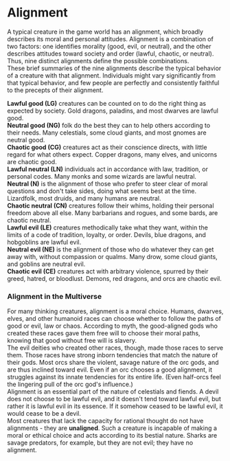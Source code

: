 # Alignment 
A typical creature in the game world has an alignment, which broadly describes its moral and personal attitudes. Alignment is a combination of two factors: one identifies morality (good, evil, or neutral), and the other describes attitudes toward society and order (lawful, chaotic, or neutral). Thus, nine distinct alignments define the possible combinations.    
These brief summaries of the nine alignments describe the typical behavior of a creature with that alignment. Individuals might vary significantly from that typical behavior, and few people are perfectly and consistently faithful to the precepts of their alignment. 

**Lawful good (LG)** creatures can be counted on to do the right thing as expected by society. Gold dragons, paladins, and most dwarves are lawful good.    
**Neutral good (NG)** folk do the best they can to help others according to their needs. Many celestials, some cloud giants, and most gnomes are neutral good.    
**Chaotic good (CG)** creatures act as their conscience directs, with little regard for what others expect. Copper dragons, many elves, and unicorns are chaotic good.   
**Lawful neutral (LN)** individuals act in accordance with law, tradition, or personal codes. Many monks and some wizards are lawful neutral.    
**Neutral (N)** is the alignment of those who prefer to steer clear of moral questions and don't take sides, doing what seems best at the time. Lizardfolk, most druids, and many humans are neutral.    
**Chaotic neutral (CN)** creatures follow their whims, holding their personal freedom above all else. Many barbarians and rogues, and some bards, are chaotic neutral.    
**Lawful evil (LE)** creatures methodically take what they want, within the limits of a code of tradition, loyalty, or order. Devils, blue dragons, and hobgoblins are lawful evil.    
**Neutral evil (NE)** is the alignment of those who do whatever they can get away with, without compassion or qualms. Many drow, some cloud giants, and goblins are neutral evil.    
**Chaotic evil (CE)** creatures act with arbitrary violence, spurred by their greed, hatred, or bloodlust. Demons, red dragons, and orcs are chaotic evil. 

### Alignment in the Multiverse 
For many thinking creatures, alignment is a moral choice. Humans, dwarves, elves, and other humanoid races can choose whether to follow the paths of good or evil, law or chaos. According to myth, the good-aligned gods who created these races gave them free will to choose their moral paths, knowing that good without free will is slavery.     
The evil deities who created other races, though, made those races to serve them. Those races have strong inborn tendencies that match the nature of their gods. Most orcs share the violent, savage nature of the orc gods, and are thus inclined toward evil. Even if an orc chooses a good alignment, it struggles against its innate tendencies for its entire life. (Even half-orcs feel the lingering pull of the orc god's influence.)    
Alignment is an essential part of the nature of celestials and fiends. A devil does not choose to be lawful evil, and it doesn't tend toward lawful evil, but rather it is lawful evil in its essence. If it somehow ceased to be lawful evil, it would cease to be a devil.    
Most creatures that lack the capacity for rational thought do not have alignments - they are **unaligned**. Such a creature is incapable of making a moral or ethical choice and acts according to its bestial nature. Sharks are savage predators, for example, but they are not evil; they have no alignment.